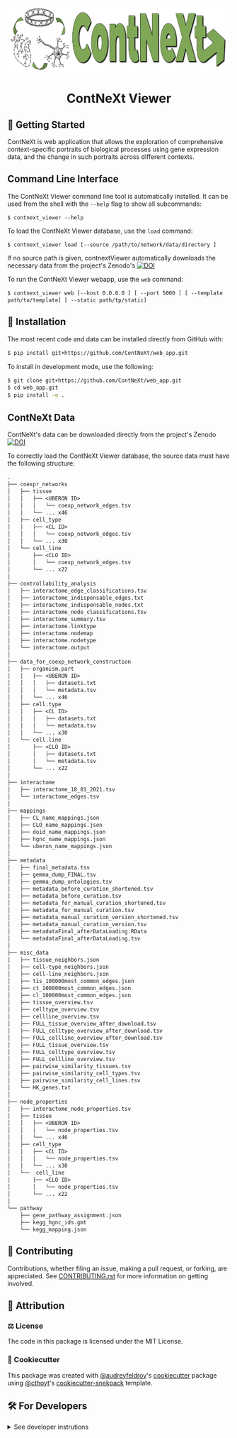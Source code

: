 <p align="center">
<img src="horizontal-logo.png" height="150">
</p>

<h1 align="center">
  ContNeXt Viewer
</h1>


## 💪 Getting Started

ContNeXt is web application that allows the exploration of comprehensive context-specific portraits of biological processes using gene expression data, and the change in such portraits across different contexts.

## Command Line Interface

The ContNeXt Viewer command line tool is automatically installed. It can
be used from the shell with the `--help` flag to show all subcommands:

```shell
$ contnext_viewer --help
```

To load the ContNeXt Viewer database, use the `load` command:
```shell
$ contnext_viewer load [--source /path/to/network/data/directory ]
```
If no source path is given, contnextViewer automatically downloads the necessary data from the project's Zenodo's [![DOI](https://zenodo.org/badge/DOI/10.5281/zenodo.5831786.svg)](https://doi.org/10.5281/zenodo.5831786)

To run the ContNeXt Viewer webapp, use the `web` command:
```shell
$ contnext_viewer web [--host 0.0.0.0 ] [ --port 5000 ] [ --template path/to/template] [ --static path/tp/static]
```

## 🚀 Installation

<!-- Uncomment this section after your first ``tox -e finish``
The most recent release can be installed from
[PyPI](https://pypi.org/project/contnextViewer/) with:

```bash
$ pip install contnext_viewer
```
-->

The most recent code and data can be installed directly from GitHub with:

```bash
$ pip install git+https://github.com/ContNeXt/web_app.git
```

To install in development mode, use the following:

```bash
$ git clone git+https://github.com/ContNeXt/web_app.git
$ cd web_app.git
$ pip install -e .
```

## ContNeXt Data

ContNeXt's data can be downloaded directly from the project's Zenodo [![DOI](https://zenodo.org/badge/DOI/10.5281/zenodo.5831786.svg)](https://doi.org/10.5281/zenodo.5831786)

To correctly load the ContNeXt Viewer database, the source data must have 
the following structure:
```
.
├── coexpr_networks 
│   ├── tissue 
│   │   ├── <UBERON ID>
│   │   │   └── coexp_network_edges.tsv
│   │   └── ... x46
│   ├── cell_type
│   │   ├── <CL ID> 
│   │   │   └── coexp_network_edges.tsv
│   │   └── ... x30
│   └── cell_line 
│       ├── <CLO ID> 
│       │   └── coexp_network_edges.tsv
│       └── ... x22
│
├── controllability_analysis
│   ├── interactome_edge_classifications.tsv
│   ├── interactome_indispensable_edges.txt
│   ├── interactome_indispensable_nodes.txt
│   ├── interactome_node_classifications.tsv
│   ├── interactome_summary.tsv
│   ├── interactome.linktype
│   ├── interactome.nodemap
│   ├── interactome.nodetype
│   └── interactome.output
│
├── data_for_coexp_network_construction
│   ├── organism.part 
│   │   ├── <UBERON ID>
│   │   │   ├── datasets.txt
│   │   │   └── metadata.tsv
│   │   └── ... x46
│   ├── cell.type
│   │   ├── <CL ID> 
│   │   │   ├── datasets.txt
│   │   │   └── metadata.tsv
│   │   └── ... x30
│   └── cell.line 
│       ├── <CLO ID> 
│       │   ├── datasets.txt
│       │   └── metadata.tsv
│       └── ... x22
│
├── interactome 
│   ├── interactome_18_01_2021.tsv 
│   └── interactome_edges.tsv 
│
├── mappings 
│   ├── CL_name_mappings.json
│   ├── CLO_name_mappings.json
│   ├── doid_name_mappings.json
│   ├── hgnc_name_mappings.json
│   └── uberon_name_mappings.json
│
├── metadata 
│   ├── final_metadata.tsv
│   ├── gemma_dump_FINAL.tsv
│   ├── gemma_dump_ontologies.tsv
│   ├── metadata_before_curation_shortened.tsv
│   ├── metadata_before_curation.tsv
│   ├── metadata_for_manual_curation_shortened.tsv
│   ├── metadata_for_manual_curation.tsv
│   ├── metadata_manual_curation_version_shortened.tsv
│   ├── metadata_manual_curation_version.tsv
│   ├── metadataFinal_afterDataLoading.RData
│   └── metadataFinal_afterDataLoading.tsv
│
├── misc_data
│   ├── tissue_neighbors.json
│   ├── cell-type_neighbors.json
│   ├── cell-line_neighbors.json
│   ├── tis_100000most_common_edges.json
│   ├── ct_100000most_common_edges.json
│   ├── cl_100000most_common_edges.json
│   ├── tissue_overview.tsv
│   ├── celltype_overview.tsv
│   ├── cellline_overview.tsv
│   ├── FULL_tissue_overview_after_download.tsv
│   ├── FULL_celltype_overview_after_download.tsv
│   ├── FULL_cellline_overview_after_download.tsv
│   ├── FULL_tissue_overview.tsv
│   ├── FULL_celltype_overview.tsv
│   ├── FULL_cellline_overview.tsv
│   ├── pairwise_similarity_tissues.tsv
│   ├── pairwise_similarity_cell_types.tsv
│   ├── pairwise_similarity_cell_lines.tsv
│   └── HK_genes.txt
│
├── node_properties
│   ├── interactome_node_properties.tsv 
│   ├── tissue
│   │   ├── <UBERON ID> 
│   │   │   └── node_properties.tsv
│   │   └── ... x46
│   ├── cell_type  
│   │   ├── <CL ID>  
│   │   │   └── node_properties.tsv
│   │   └── ... x30
│   └──  cell_line
│       ├── <CLO ID> 
│       │   └── node_properties.tsv
│       └── ... x22
│
└── pathway
    ├── gene_pathway_assignment.json
    ├── kegg_hgnc_ids.gmt
    └── kegg_mapping.json

```
## 👐 Contributing

Contributions, whether filing an issue, making a pull request, or forking, are appreciated. See
[CONTRIBUTING.rst](https://github.com/ContNeXt/web_app/blob/master/CONTRIBUTING.rst) for more information on getting involved.

## 👋 Attribution

### ⚖️ License

The code in this package is licensed under the MIT License.

<!--
### 📖 Citation

Citation goes here!
-->

<!--
### 🎁 Support

This project has been supported by the following organizations (in alphabetical order):

- [Harvard Program in Therapeutic Science - Laboratory of Systems Pharmacology](https://hits.harvard.edu/the-program/laboratory-of-systems-pharmacology/)

-->

<!--
### 💰 Funding

This project has been supported by the following grants:

| Funding Body                                             | Program                                                                                                                       | Grant           |
|----------------------------------------------------------|-------------------------------------------------------------------------------------------------------------------------------|-----------------|
| DARPA                                                    | [Automating Scientific Knowledge Extraction (ASKE)](https://www.darpa.mil/program/automating-scientific-knowledge-extraction) | HR00111990009   |
-->

### 🍪 Cookiecutter

This package was created with [@audreyfeldroy](https://github.com/audreyfeldroy)'s
[cookiecutter](https://github.com/cookiecutter/cookiecutter) package using [@cthoyt](https://github.com/cthoyt)'s
[cookiecutter-snekpack](https://github.com/cthoyt/cookiecutter-snekpack) template.

## 🛠️ For Developers

<details>
  <summary>See developer instrutions</summary>

  
The final section of the README is for if you want to get involved by making a code contribution.

 <!--
### ❓ Testing

After cloning the repository and installing `tox` with `pip install tox`, the unit tests in the `tests/` folder can be
run reproducibly with:

```shell
$ tox
```

Additionally, these tests are automatically re-run with each commit in a [GitHub Action](https://github.com/ContNeXt/web_app/actions?query=workflow%3ATests).
-->

### 📦 Making a Release

After installing the package in development mode and installing
`tox` with `pip install tox`, the commands for making a new release are contained within the `finish` environment
in `tox.ini`. Run the following from the shell:

```shell
$ tox -e finish
```

This script does the following:

1. Uses BumpVersion to switch the version number in the `setup.cfg` and
   `src/contnext_viewer/version.py` to not have the `-dev` suffix
2. Packages the code in both a tar archive and a wheel
3. Uploads to PyPI using `twine`. Be sure to have a `.pypirc` file configured to avoid the need for manual input at this
   step
4. Push to GitHub. You'll need to make a release going with the commit where the version was bumped.
5. Bump the version to the next patch. If you made big changes and want to bump the version by minor, you can
   use `tox -e bumpversion minor` after.
</details>
